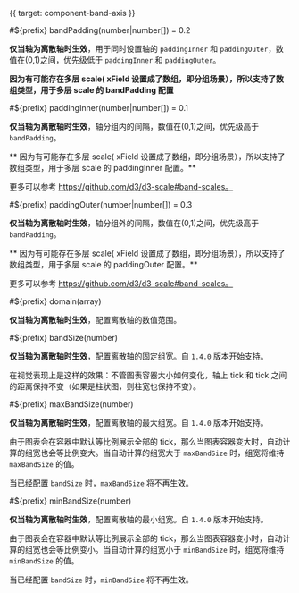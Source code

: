 {{ target: component-band-axis }}

<!-- IBandAxisSpec -->

#${prefix} bandPadding(number|number[]) = 0.2

**仅当轴为离散轴时生效**，用于同时设置轴的 `paddingInner` 和 `paddingOuter`，数值在(0,1)之间，优先级低于 `paddingInner` 和 `paddingOuter`。

**因为有可能存在多层 scale( xField 设置成了数组，即分组场景），所以支持了数组类型，用于多层 scale 的 bandPadding 配置**

#${prefix} paddingInner(number|number[]) = 0.1

**仅当轴为离散轴时生效**，轴分组内的间隔，数值在(0,1)之间，优先级高于 `bandPadding`。

** 因为有可能存在多层 scale( xField 设置成了数组，即分组场景），所以支持了数组类型，用于多层 scale 的 paddingInner 配置。**

更多可以参考 https://github.com/d3/d3-scale#band-scales。

#${prefix} paddingOuter(number|number[]) = 0.3

**仅当轴为离散轴时生效**，轴分组外的间隔，数值在(0,1)之间，优先级高于 `bandPadding`。

** 因为有可能存在多层 scale( xField 设置成了数组，即分组场景），所以支持了数组类型，用于多层 scale 的 paddingOuter 配置。**

更多可以参考 https://github.com/d3/d3-scale#band-scales。

#${prefix} domain(array)

**仅当轴为离散轴时生效**，配置离散轴的数值范围。

#${prefix} bandSize(number)

**仅当轴为离散轴时生效**，配置离散轴的固定组宽。自 `1.4.0` 版本开始支持。

在视觉表现上是这样的效果：不管图表容器大小如何变化，轴上 tick 和 tick 之间的距离保持不变（如果是柱状图，则柱宽也保持不变）。

#${prefix} maxBandSize(number)

**仅当轴为离散轴时生效**，配置离散轴的最大组宽。自 `1.4.0` 版本开始支持。

由于图表会在容器中默认等比例展示全部的 tick，那么当图表容器变大时，自动计算的组宽也会等比例变大。当自动计算的组宽大于 `maxBandSize` 时，组宽将维持 `maxBandSize` 的值。

当已经配置 `bandSize` 时，`maxBandSize` 将不再生效。

#${prefix} minBandSize(number)

**仅当轴为离散轴时生效**，配置离散轴的最小组宽。自 `1.4.0` 版本开始支持。

由于图表会在容器中默认等比例展示全部的 tick，那么当图表容器变小时，自动计算的组宽也会等比例变小。当自动计算的组宽小于 `minBandSize` 时，组宽将维持 `minBandSize` 的值。

当已经配置 `bandSize` 时，`minBandSize` 将不再生效。
